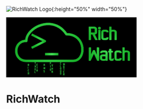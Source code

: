 ![RichWatch Logo](./documentation/RichWatchLogo.svg){:height="50%" width="50%"} 

<a href="https://github.com/Cvaniak/RichWatch"><img alt="" src="./documentation/RichWatchLogo.png" width="70%"></a>
# RichWatch